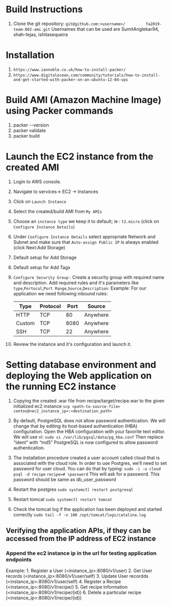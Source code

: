 # Build Instructions
1. Clone the git repository: `git@github.com:<username>/         fa2019-team-002-ami.git`
   Usernames that can be used are SumitAnglekar94, shah-tejas, ishitasequeira

# Installation
1. `https://www.iannoble.co.uk/how-to-install-packer/` 
2.  `https://www.digitalocean.com/community/tutorials/how-to-install-and-get-started-with-packer-on-an-ubuntu-12-04-vps`


# Build AMI (Amazon Machine Image) using Packer commands
1. packer --version
2. packer validate
3. packer build 

# Launch the EC2 instance from the created AMI
1. Login to AWS console.
2. Navigate to services-> EC2 -> Instances
3. Click on `Launch Instance`
4. Select the created/build AMI from `My AMIs`
5. Choose an `instance type` we keep it to default; ie : `t2.micro` (click on `Configure Instance Details`)
6. Under `Configure Instance Details` select appropriate Network and Subnet and make sure that `Auto-assign Public IP` is always enabled (click Next:Add Storage)
7. Default setup for Add Storage
8. Default setup for Add Tags
9. `Configure Security Group` : 
    Create a security group with required name and description.
    Add required rules and it's parameters like `type`,`Portocol`,`Port Range`,`Source`,`Description`.
    Example: For our application we need following inbound rules:
    
      | Type  | Protocol | Port  | Source    | 
      |-------|----------|-------|-----------| 
      | HTTP  | TCP      | 80    | Anywhere  | 
      | Custom| TCP      | 8080  | Anywhere  | 
      | SSH   | TCP      | 22    | Anywhere  | 

10. Review the instance and it's configuration and launch it.

# Setting database environment and deploying the Web application on the running EC2 instance

1. Copying the created .war file from recipe/target/recipe.war to the given initialized ec2 instance
`scp <path-to-source-file> centos@<ec2_instance_ip>:<destination_path>`

2. By default, PostgreSQL does not allow password authentication. We will change that by editing its host-based authentication (HBA) configuration.
Open the HBA configuration with your favorite text editor. We will use vi:
`sudo vi /var/lib/pgsql/data/pg_hba.conf`
Then replace “ident” with “md5”
PostgreSQL is now configured to allow password authentication.

3. The installation procedure created a user account called cloud that is associated with the cloud role. In order to use Postgres, we’ll need to set password for user cloud. You can do that by typing:
`sudo -i -u cloud psql -d recipe`
`recipe=# \password`
This will ask for a password. This password should be same as db_user_password

4. Restart the postgres
`sudo systemctl restart postgresql`

5. Restart tomcat
`sudo systemctl restart tomcat`

5. Check the tomcat log if the application has been deployed and started correctly
`sudo tail -f -n 100 /opt/tomcat/logs/catalina.log`

## Verifying the application APIs, if they can be accessed from the IP address of EC2 instance

### Append the ec2 instance ip in the url for testing application endpoints 
 Example: 
    1. Register a User (<instance_ip>:8080/v1/user)
    2. Get User records (<instance_ip>:8080/v1/user/self)
    3. Update User recordds (<instance_ip>:8080/v1/user/self)
    4. Register a Recipe (<instance_ip>:8080/v1/recipe/)
    5. Get recipe Information (<instance_ip>:8080/v1/recipe/{id})
    6. Delete a particular recipe (<instance_ip>:8080/v1/recipe/{id})


